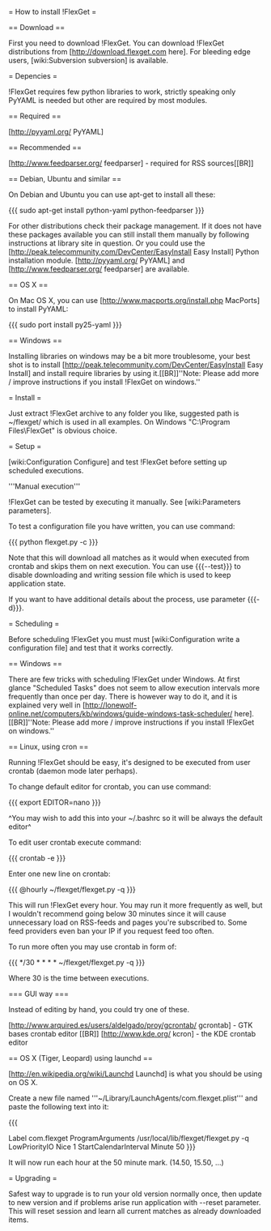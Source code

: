 = How to install !FlexGet =

== Download ==

First you need to download !FlexGet. You can download !FlexGet distributions from [http://download.flexget.com here]. For bleeding edge users, [wiki:Subversion subversion] is available.

= Depencies =

!FlexGet requires few python libraries to work, strictly speaking only PyYAML is needed but other are required by most modules.

== Required ==

[http://pyyaml.org/ PyYAML]

== Recommended ==

[http://www.feedparser.org/ feedparser] - required for RSS sources[[BR]]

== Debian, Ubuntu and similar ==

On Debian and Ubuntu you can use apt-get to install all these:

{{{
sudo apt-get install python-yaml python-feedparser
}}}

For other distributions check their package management. If it does not have these packages available you can still install 
them manually by following instructions at library site in question. Or you could use the [http://peak.telecommunity.com/DevCenter/EasyInstall Easy Install] Python installation module. [http://pyyaml.org/ PyYAML] and [http://www.feedparser.org/ feedparser] are available.

== OS X ==

On Mac OS X, you can use [http://www.macports.org/install.php MacPorts] to install PyYAML:

{{{
sudo port install py25-yaml
}}}


== Windows ==

Installing libraries on windows may be a bit more troublesome, your best shot is to install [http://peak.telecommunity.com/DevCenter/EasyInstall Easy Install] and install require libraries by using it.[[BR]]''Note: Please add more / improve instructions if you install !FlexGet on windows.''

= Install =

Just extract !FlexGet archive to any folder you like, suggested path is ~/flexget/ which is used in all examples. On Windows "C:\Program Files\FlexGet\" is obvious choice.

= Setup =

[wiki:Configuration Configure] and test !FlexGet before setting up scheduled executions.

'''Manual execution'''

!FlexGet can be tested by executing it manually. See [wiki:Parameters parameters].

To test a configuration file you have written, you can use command:

{{{
python flexget.py -c <config>
}}}

Note that this will download all matches as it would when executed from crontab and skips them on next execution. You can use {{{--test}}} to disable downloading and writing session file which is used to keep application state.

If you want to have additional details about the process, use parameter {{{-d}}}.

= Scheduling =

Before scheduling !FlexGet you must must [wiki:Configuration write a configuration file] and test that it works correctly.

== Windows ==

There are few tricks with scheduling !FlexGet under Windows. At first glance "Scheduled Tasks" does not seem to allow execution intervals more frequently than once per day. There is however way to do it, and it is explained very well in [http://lonewolf-online.net/computers/kb/windows/guide-windows-task-scheduler/ here].[[BR]]''Note: Please add more / improve instructions if you install !FlexGet on windows.''

== Linux, using cron ==

Running !FlexGet should be easy, it's designed to be executed from user crontab (daemon mode later perhaps).

To change default editor for crontab, you can use command:

{{{
export EDITOR=nano
}}}

^You may wish to add this into your ~/.bashrc so it will be always the default editor^

To edit user crontab execute command:

{{{
crontab -e
}}}

Enter one new line on crontab:

{{{
@hourly ~/flexget/flexget.py -q
}}}

This will run !FlexGet every hour. You may run it more frequently as well, but I wouldn't recommend going below 30 minutes since it will cause unnecessary load on RSS-feeds and pages you're subscribed to. Some feed providers even ban your IP if you request feed too often.

To run more often you may use crontab in form of:

{{{
*/30 * * * * ~/flexget/flexget.py -q
}}}

Where 30 is the time between executions.

=== GUI way ===

Instead of editing by hand, you could try one of these.

[http://www.arquired.es/users/aldelgado/proy/gcrontab/ gcrontab] - GTK bases crontab editor
[[BR]]
[http://www.kde.org/ kcron] - the KDE crontab editor

== OS X (Tiger, Leopard) using launchd ==

[http://en.wikipedia.org/wiki/Launchd Launchd] is what you should be using on OS X.

Create a new file named '''~/Library/LaunchAgents/com.flexget.plist''' and paste the following text into it:

{{{
<?xml version="1.0" encoding="UTF-8"?>
<!DOCTYPE plist PUBLIC "-//Apple Computer//DTD PLIST 1.0//EN"
"http://www.apple.com/DTDs/PropertyList-1.0.dtd">
<plist version="1.0">
<dict>  
        <key>Label</key>
        <string>com.flexget</string>
        <key>ProgramArguments</key>
        <array> 
                <string>/usr/local/lib/flexget/flexget.py</string>
                <string>-q</string>
        </array>
        <key>LowPriorityIO</key>
        <true/>
        <key>Nice</key>
        <integer>1</integer>
        <key>StartCalendarInterval</key>
        <dict>  
                <key>Minute</key>
                <integer>50</integer>
        </dict>
</dict>
</plist>
}}}

It will now run each hour at the 50 minute mark. (14.50, 15.50, ...)

= Upgrading =

Safest way to upgrade is to run your old version normally once, then update to new version and if problems arise run application with --reset parameter. This will reset session and learn all current matches as already downloaded items.